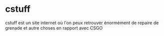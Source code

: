 # cstuff
cstuff est un site internet où l'on peux retrouver énormément de repaire de grenade et autre choses en rapport avec CSGO
